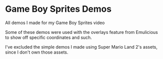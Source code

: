 # Game Boy Sprites Demos
 All demos I made for my Game Boy Sprites video
 
 Some of these demos were used with the overlays feature from Emulicious to show off specific coordinates and such.
 
 I've excluded the simple demos I made using Super Mario Land 2's assets, since I don't own those assets.
